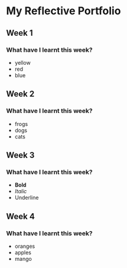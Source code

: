 # My Reflective Portfolio

## Week 1 

### What have I learnt this week? 

- yellow
- red 
- blue 

## Week 2 

### What have I learnt this week? 

- frogs
- dogs 
- cats 

## Week 3 

### What have I learnt this week? 

- **Bold**
- *Italic* 
- Underline

## Week 4

### What have I learnt this week?

- oranges 
- apples 
- mango
